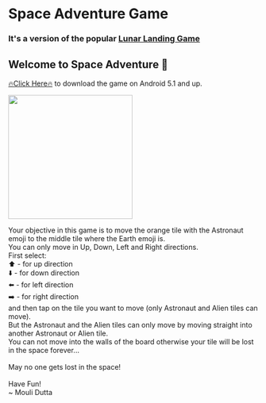 # Space Adventure Game
### It's a version of the popular [Lunar Landing Game](https://youtu.be/QG8yRKZD7iE)</br>

## Welcome to Space Adventure 🤗 </br>

[🔥Click Here🔥](https://drive.google.com/file/d/1E3DPir4FNNQ7dk8Hz6bg1C7ZRTB2LEbf/view?usp=drivesdk) to download the game on Android 5.1 and up.

<img src="https://user-images.githubusercontent.com/117016206/201458831-976fb755-4d42-4162-8c9b-e53485c35b94.jpg" width ="250"/>
                                                                                                                          
Your objective in this game is to move the orange tile with the Astronaut emoji to the middle tile where the Earth emoji is.</br>
You can only move in Up, Down, Left and Right directions.</br>
First select:</br>
 ⬆️ - for up direction</br>
 ⬇️ - for down direction</br>
 ⬅️ - for left direction</br>
 ➡️ - for right direction</br>
and then tap on the tile you want to move (only Astronaut and Alien tiles can move).</br>
But the Astronaut and the Alien tiles can only move by moving straight into another Astronaut or Alien tile.</br>
You can not move into the walls of the board otherwise your tile will be lost in the space forever...</br></br>
May no one gets lost in the space!</br></br>
Have Fun!</br>
 ~ Mouli Dutta
